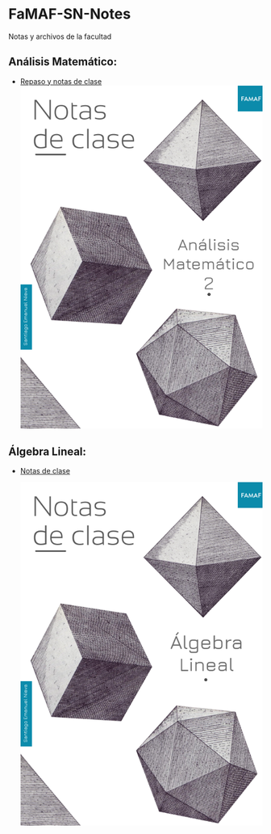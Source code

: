 # FaMAF-SN-Notes
Notas y archivos de la facultad

## Análisis Matemático:
* [Repaso y notas de clase](<Analisis Matematico (1 y 2)/Repaso-AM1.pdf>)
![](<Analisis Matematico (1 y 2)/assets/banner.png>)


## Álgebra Lineal:
* [Notas de clase](<Algebra/notas-algebra.pdf>)

  ![](Algebra/assets/banner.png)

